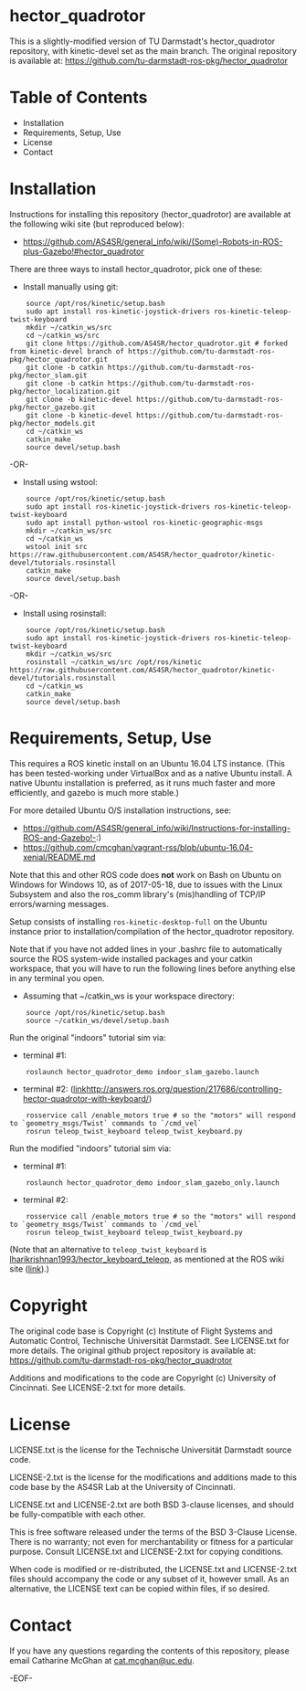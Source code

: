 # hector_quadrotor

This is a slightly-modified version of TU Darmstadt's hector_quadrotor repository, with kinetic-devel set as the main branch. The original repository is available at: https://github.com/tu-darmstadt-ros-pkg/hector_quadrotor


Table of Contents
=================

* Installation
* Requirements, Setup, Use
* License
* Contact


Installation
============

Instructions for installing this repository (hector_quadrotor) are available at the following wiki site (but reproduced below):
* https://github.com/AS4SR/general_info/wiki/(Some)-Robots-in-ROS-plus-Gazebo!#hector_quadrotor

There are three ways to install hector_quadrotor, pick one of these:
* Install manually using git:
```
    source /opt/ros/kinetic/setup.bash
    sudo apt install ros-kinetic-joystick-drivers ros-kinetic-teleop-twist-keyboard
    mkdir ~/catkin_ws/src
    cd ~/catkin_ws/src
    git clone https://github.com/AS4SR/hector_quadrotor.git # forked from kinetic-devel branch of https://github.com/tu-darmstadt-ros-pkg/hector_quadrotor.git
    git clone -b catkin https://github.com/tu-darmstadt-ros-pkg/hector_slam.git
    git clone -b catkin https://github.com/tu-darmstadt-ros-pkg/hector_localization.git
    git clone -b kinetic-devel https://github.com/tu-darmstadt-ros-pkg/hector_gazebo.git
    git clone -b kinetic-devel https://github.com/tu-darmstadt-ros-pkg/hector_models.git
    cd ~/catkin_ws
    catkin_make
    source devel/setup.bash
```
-OR-
* Install using wstool:
```
    source /opt/ros/kinetic/setup.bash
    sudo apt install ros-kinetic-joystick-drivers ros-kinetic-teleop-twist-keyboard
    sudo apt install python-wstool ros-kinetic-geographic-msgs
    mkdir ~/catkin_ws/src
    cd ~/catkin_ws
    wstool init src https://raw.githubusercontent.com/AS4SR/hector_quadrotor/kinetic-devel/tutorials.rosinstall
    catkin_make
    source devel/setup.bash
```
-OR-
* Install using rosinstall:
```
    source /opt/ros/kinetic/setup.bash
    sudo apt install ros-kinetic-joystick-drivers ros-kinetic-teleop-twist-keyboard
    mkdir ~/catkin_ws/src
    rosinstall ~/catkin_ws/src /opt/ros/kinetic https://raw.githubusercontent.com/AS4SR/hector_quadrotor/kinetic-devel/tutorials.rosinstall
    cd ~/catkin_ws
    catkin_make
    source devel/setup.bash
```


Requirements, Setup, Use
========================

This requires a ROS kinetic install on an Ubuntu 16.04 LTS instance. (This has been tested-working under VirtualBox and as a native Ubuntu install. A native Ubuntu installation is preferred, as it runs much faster and more efficiently, and gazebo is much more stable.)

For more detailed Ubuntu O/S installation instructions, see:
* https://github.com/AS4SR/general_info/wiki/Instructions-for-installing-ROS-and-Gazebo!-:)
* https://github.com/cmcghan/vagrant-rss/blob/ubuntu-16.04-xenial/README.md

Note that this and other ROS code does **not** work on Bash on Ubuntu on Windows for Windows 10, as of 2017-05-18, due to issues with the Linux Subsystem and also the ros_comm library's (mis)handling of TCP/IP errors/warning messages.

Setup consists of installing `ros-kinetic-desktop-full` on the Ubuntu instance prior to installation/compilation of the hector_quadrotor repository.

Note that if you have not added lines in your .bashrc file to automatically source the ROS system-wide installed packages and your catkin workspace, that you will have to run the following lines before anything else in any terminal you open.
* Assuming that ~/catkin_ws is your workspace directory:
```
    source /opt/ros/kinetic/setup.bash
    source ~/catkin_ws/devel/setup.bash
```

Run the original "indoors" tutorial sim via:
* terminal #1:
```
    roslaunch hector_quadrotor_demo indoor_slam_gazebo.launch
```
* terminal #2: ([link]()http://answers.ros.org/question/217686/controlling-hector-quadrotor-with-keyboard/)
```
    rosservice call /enable_motors true # so the "motors" will respond to `geometry_msgs/Twist` commands to `/cmd_vel`
    rosrun teleop_twist_keyboard teleop_twist_keyboard.py
```

Run the modified "indoors" tutorial sim via:
* terminal #1:
```
    roslaunch hector_quadrotor_demo indoor_slam_gazebo_only.launch
```
* terminal #2:
```
    rosservice call /enable_motors true # so the "motors" will respond to `geometry_msgs/Twist` commands to `/cmd_vel`
    rosrun teleop_twist_keyboard teleop_twist_keyboard.py
```

(Note that an alternative to `teleop_twist_keyboard` is [lharikrishnan1993/hector_keyboard_teleop](https://github.com/lharikrishnan1993/hector_keyboard_teleop), as mentioned at the ROS wiki site ([link](http://wiki.ros.org/hector_quadrotor_teleop)).)


Copyright
=========

The original code base is Copyright (c) Institute of Flight Systems and Automatic Control, Technische Universität Darmstadt. See LICENSE.txt for more details. The original github project repository is available at: https://github.com/tu-darmstadt-ros-pkg/hector_quadrotor

Additions and modifications to the code are Copyright (c) University of Cincinnati. See LICENSE-2.txt for more details.


License
=======

LICENSE.txt is the license for the Technische Universität Darmstadt source code.

LICENSE-2.txt is the license for the modifications and additions made to this code base by the AS4SR Lab at the University of Cincinnati.

LICENSE.txt and LICENSE-2.txt are both BSD 3-clause licenses, and should be fully-compatible with each other.

This is free software released under the terms of the BSD 3-Clause License. There is no warranty; not even for merchantability or fitness for a particular purpose. Consult LICENSE.txt and LICENSE-2.txt for copying conditions.

When code is modified or re-distributed, the LICENSE.txt and LICENSE-2.txt files should accompany the code or any subset of it, however small. As an alternative, the LICENSE text can be copied within files, if so desired.


Contact
=======

If you have any questions regarding the contents of this repository, please email Catharine McGhan at <cat.mcghan@uc.edu>.

-EOF-
